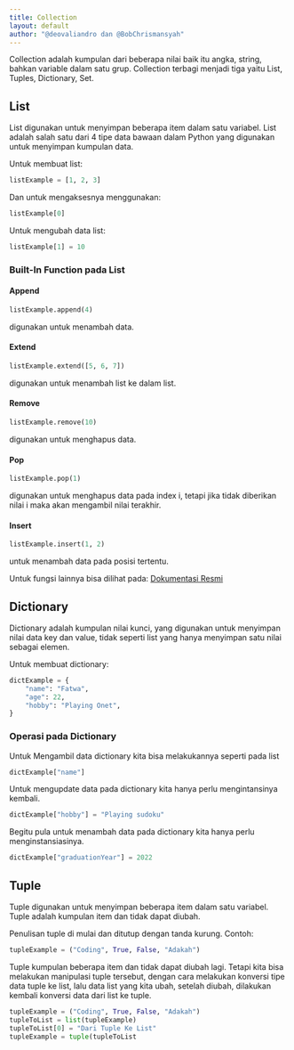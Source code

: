 ```yaml
---
title: Collection
layout: default
author: "@deovaliandro dan @BobChrismansyah"
---
```


Collection adalah kumpulan dari beberapa nilai baik itu angka, string, bahkan variable
dalam satu grup. Collection terbagi menjadi tiga yaitu List, Tuples, Dictionary, Set.

## List

List digunakan untuk menyimpan beberapa item dalam satu variabel. List adalah salah
satu dari 4 tipe data bawaan dalam Python yang digunakan untuk menyimpan kumpulan
data.

Untuk membuat list:

```python
listExample = [1, 2, 3]
```

Dan untuk mengaksesnya menggunakan:

```python
listExample[0]
```

Untuk mengubah data list:

```python
listExample[1] = 10
```

### Built-In Function pada List

#### Append

```python
listExample.append(4)
```

digunakan untuk menambah data.

#### Extend

```python
listExample.extend([5, 6, 7])
```

digunakan untuk menambah list ke dalam list.

#### Remove

```python
listExample.remove(10)
```

digunakan untuk menghapus data.

#### Pop

```python
listExample.pop(1)
```

digunakan untuk menghapus data pada index i, tetapi jika tidak diberikan nilai i
maka akan mengambil nilai terakhir.

#### Insert

```python
listExample.insert(1, 2)
```

untuk menambah data pada posisi tertentu.

Untuk fungsi lainnya bisa dilihat pada: [Dokumentasi Resmi](https://docs.python.org/3/tutorial/datastructures.html)

## Dictionary

Dictionary adalah kumpulan nilai kunci, yang digunakan untuk menyimpan nilai data
key dan value, tidak seperti list yang hanya menyimpan satu nilai sebagai elemen.

Untuk membuat dictionary:

```python
dictExample = {
    "name": "Fatwa",
    "age": 22,
    "hobby": "Playing Onet",
}
```

### Operasi pada Dictionary

Untuk Mengambil data dictionary kita bisa melakukannya seperti pada list

```python
dictExample["name"]
```

Untuk mengupdate data pada dictionary kita hanya perlu mengintansinya kembali.

```python
dictExample["hobby"] = "Playing sudoku"
```

Begitu pula untuk menambah data pada dictionary kita hanya perlu menginstansiasinya.

```python
dictExample["graduationYear"] = 2022
```

## Tuple

Tuple digunakan untuk menyimpan beberapa item dalam satu variabel. Tuple adalah
kumpulan item dan tidak dapat diubah.

Penulisan tuple di mulai dan ditutup dengan tanda kurung. Contoh:

```python
tupleExample = ("Coding", True, False, "Adakah")
```

Tuple kumpulan beberapa item dan tidak dapat diubah lagi. Tetapi kita bisa
melakukan manipulasi tuple tersebut, dengan cara melakukan konversi tipe
data tuple ke list, lalu data list yang kita ubah, setelah diubah, dilakukan
kembali konversi data dari list ke tuple.

```python
tupleExample = ("Coding", True, False, "Adakah")
tupleToList = list(tupleExample)
tupleToList[0] = "Dari Tuple Ke List"
tupleExample = tuple(tupleToList
```
